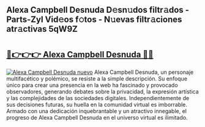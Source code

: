 ## Alexa Campbell Desnuda D𝚎sn𝚞dos filtr𝚊dos - Parts-ZyI Vid𝚎os f𝚘tos - N𝚞evas filtr𝚊ciones atr𝚊ctivas 5qW9Z

# <h2><a href="http://mbauv1.tromn.icu/?c=Alexa+Campbell+Desnuda">🔗👉👉👉 Alexa Campbell Desnuda 🔗🔗</a></h2>

[![Alexa Campbell Desnuda nuevo](https://i.imgur.com/pEAQMta.gif)](http://mbauv1.tromn.icu/?c=Alexa+Campbell+Desnuda)
Alexa Campbell Desnuda, un personaje multifacético y polémico, se resiste a la simple descripción. Su enfoque único para crear una presencia en la web ha fascinado y provocado observadores, generando debates sobre la privacidad, la expresión artística y las complejidades de las sociedades digitales. Independientemente de sus decisiones futuras, su huella en la comunidad virtual es imborrable. Armado con una dedicación inquebrantable y un atractivo innegable, el progreso de Alexa Campbell Desnuda en el universo virtual es ilimitado.
